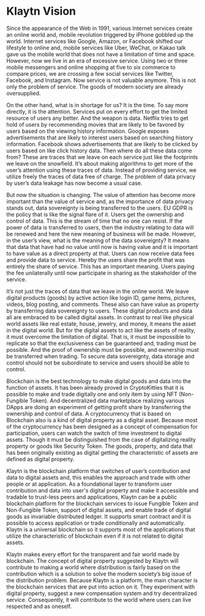 # Klaytn Vision
Since the appearance of the Web in 1991, various Internet services create an online world and, mobile revolution triggered by iPhone gobbled up the world. Internet services like Google, Amazon, or Facebook shifted our lifestyle to online and, mobile services like Uber, WeChat, or Kakao talk gave us the mobile world that does not have a limitation of time and space. However, now we live in an era of excessive service. Using two or three mobile messengers and online shopping at five to six commerce to compare prices, we are crossing a few social services like Twitter, Facebook, and Instagram. Now service is not valuable anymore. This is not only the problem of service. The goods of modern society are already oversupplied.

On the other hand, what is in shortage for us? It is the time. To say more directly, it is the attention. Services put on every effort to get the limited resource of users any better. And the weapon is data. Netflix tries to get hold of users by recommending movies that are likely to be favored by users based on the viewing history information. Google exposes advertisements that are likely to interest users based on searching history information. Facebook shows advertisements that are likely to be clicked by users based on like click history data. Then where do all these data come from? These are traces that we leave on each service just like the footprints we leave on the snowfield. It’s about making algorithms to get more of the user’s attention using these traces of data. Instead of providing service, we utilize freely the traces of data free of charge. The problem of data privacy by user’s data leakage has now become a usual case.

But now the situation is changing. The value of attention has become more important than the value of service and, as the importance of data privacy stands out, data sovereignty is being transferred to the users. EU GDPR is the policy that is like the signal flare of it. Users get the ownership and control of data. This is the stream of time that no one can resist. If the power of data is transferred to users, then the industry relating to data will be renewed and here the new meaning of business will be made. However, in the user’s view, what is the meaning of the data sovereignty? It means that data that have had no value until now is having value and it is important to have value as a direct property at that. Users can now receive data fees and provide data to service. Hereby the users share the profit that was entirely the share of service. This has an important meaning. Users paying the fee unilaterally until now participate in sharing as the stakeholder of the service.

It’s not just the traces of data that we leave in the online world. We leave digital products (goods) by active action like login ID, game items, pictures, videos, blog posting, and comments. These also can have value as property by transferring data sovereignty to users. These digital products and data all are embraced to be called digital assets. In contrast to real like physical world assets like real estate, house, jewelry, and money, it means the asset in the digital world. But for the digital assets to act like the assets of reality, it must overcome the limitation of digital. That is, it must be impossible to replicate so that the exclusiveness can be guaranteed and, trading must be possible. And the proof of ownership must be possible, and ownership must be transferred when trading. To secure data sovereignty, data storage and control should not be subordinate to service and users should be able to control.

Blockchain is the best technology to make digital goods and data into the function of assets. It has been already proved in CryptoKitties that it is possible to make and trade digitally one and only item by using NFT (Non-Fungible Token). And decentralized data marketplace realizing various DApps are doing an experiment of getting profit share by transferring the ownership and control of data. A cryptocurrency that is based on Blockchain also is a kind of digital property as a digital asset. Because most of the cryptocurrency has been designed as a concept of compensation for participation, users can watch the switch of time investment to digital assets. Though it must be distinguished from the case of digitalizing reality property or goods like Security Token. The goods, property, and data that has been originally existing as digital getting the characteristic of assets are defined as digital property.

Klaytn is the blockchain platform that switches of user’s contribution and data to digital assets and, this enables the approach and trade with other people or at application. As a foundational layer to transform user contribution and data into user's digital property and make it accessible and tradable to trust-less peers and applications, Klaytn can be a public blockchain platform for the blockchain services to issue Fungible Token and Non-Fungible Token, support of digital assets, and enable trade of digital goods as invariable distributed ledger. It supports smart contract and it is possible to access application or trade conditionally and automatically. Klaytn is a universal blockchain so it supports most of the applications that utilize the characteristic of blockchain even if it is not related to digital assets.

Klaytn makes every effort for the transparent and fair world made by blockchain. The concept of digital property suggested by Klaytn will contribute to making a world where distribution is fairly based on the contribution which is a solution to solve the modern society’s big issue of the distribution problem. Because Klaytn is a platform, the main character is the blockchain services that are put into action on it. They experiment with digital property, suggest a new compensation system and try decentralized service. Consequently, it will contribute to the world where users can live respected and as oneself.
